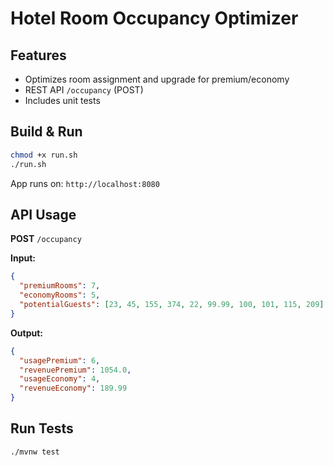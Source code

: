 # Hotel Room Occupancy Optimizer

## Features
- Optimizes room assignment and upgrade for premium/economy
- REST API `/occupancy` (POST)
- Includes unit tests

## Build & Run

```bash
chmod +x run.sh
./run.sh
```

App runs on: `http://localhost:8080`

## API Usage

**POST** `/occupancy`

**Input:**
```json
{
  "premiumRooms": 7,
  "economyRooms": 5,
  "potentialGuests": [23, 45, 155, 374, 22, 99.99, 100, 101, 115, 209]
}
```

**Output:**
```json
{
  "usagePremium": 6,
  "revenuePremium": 1054.0,
  "usageEconomy": 4,
  "revenueEconomy": 189.99
}
```

## Run Tests
```bash
./mvnw test
```
